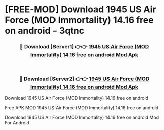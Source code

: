 # [FREE-MOD] Download 1945 US Air Force (MOD Immortality) 14.16 free on android - 3qtnc


<div align="center">
<h3>🔴 Download [Server1] 👉👉 <a href="https://apk-comot.site?title=1945_US_Air_Force_(MOD_Immortality)_14.16_free_on_android">1945 US Air Force (MOD Immortality) 14.16 free on android Mod Apk</a></h3><br>

<h3>🔴 Download [Server2] 👉👉 <a href="https://apk-comot.site?title=1945_US_Air_Force_(MOD_Immortality)_14.16_free_on_android">1945 US Air Force (MOD Immortality) 14.16 free on android Mod Apk</a></h3>
</div>



Download 1945 US Air Force (MOD Immortality) 14.16 free on android 

Free APK MOD 1945 US Air Force (MOD Immortality) 14.16 free on android 

Download 1945 US Air Force (MOD Immortality) 14.16 free on android Mod For Android
